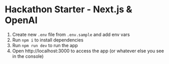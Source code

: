 # Hackathon Starter - Next.js & OpenAI

1. Create new `.env` file from `.env.sample` and add env vars
1. Run `npm i` to install dependencies
1. Run `npm run dev` to run the app
1. Open http://localhost:3000 to access the app (or whatever else you see in the console)
